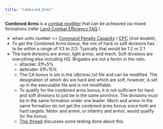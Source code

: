 ```yaml
---
title: "Combined_Arms"
---
```


**Combined Arms** is a [combat
modifier](/index.php?title=Combat_modifier&action=edit&redlink=1 "Combat modifier (page does not exist)")
that can be acheaved via mixed formations (refer [Land Combat Efficiency
FAQ](/Land_Combat_Efficiency_FAQ "Land Combat Efficiency FAQ") )

-   when units number \<= [Command Penalty
    Capacity](/Command_Penalty_Capacity "Command Penalty Capacity") (
    [CPC](/index.php?title=CPC&action=edit&redlink=1 "CPC (page does not exist)")
    )(not double),
-   To get the Combined Arms bonus, the mix of hard vs soft divisions
    has to be within a range of 1/3 to 2/3. Typically that would be 1:2
    or 2:1
-   The hard divisions are armor, light armor, and mech. Soft divisions
    are everything else including HQ. Brigades are not a factor in the
    ratio.
    -   attacker: Eff+5%
    -   defender: Eff+15%
    -   The CA bonus is set in the \db\misc.txt file and can be
        modified. The designation of which div are hard and which are
        soft, however, is set up in the executable file and is not
        modifiable.
    -   To qualify for the combined arms bonus, it is not sufficient for
        hard and soft divisions to just be in the same province. The
        divisions must be in the same formation under one leader. Mech
        and armor in the same formation do not get the combined arms
        bonus since both are hard targets. Motor and armor, or infantry
        and armor, would qualify for the bonus.
    -   [This
        thread](https://forum.paradoxplaza.com/forum/index.php?threads/in-search-of-a-definitive-treatise-on-the-application-of-the-combined-arms-bonus.196932/)
        discusses some testing done about this.
